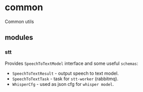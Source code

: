 # common
Common utils

## modules

### stt
Provides `SpeechToTextModel` interface and some useful `schemas`:
- `SpeechToTextResult` - output speech to text model.
- `SpeechToTextTask` - task for `stt-worker` (rabbitmq).
- `WhisperCfg` - used as json cfg for `whisper model`.
